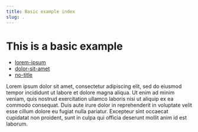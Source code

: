 ```yaml
---
title: Basic example index
slug: .
---
```



# This is a basic example

- [lorem-ipsum](./lorem-ipsum/index.html)
- [dolor-sit-amet](./dolor-sit-amet/index.html)
- [no-title](./no-title/index.html)

Lorem ipsum dolor sit amet, consectetur adipiscing elit, sed do eiusmod tempor incididunt ut
labore et dolore magna aliqua. Ut enim ad minim veniam, quis nostrud exercitation ullamco laboris
nisi ut aliquip ex ea commodo consequat. Duis aute irure dolor in reprehenderit in voluptate
velit esse cillum dolore eu fugiat nulla pariatur. Excepteur sint occaecat cupidatat non
proident, sunt in culpa qui officia deserunt mollit anim id est laborum.